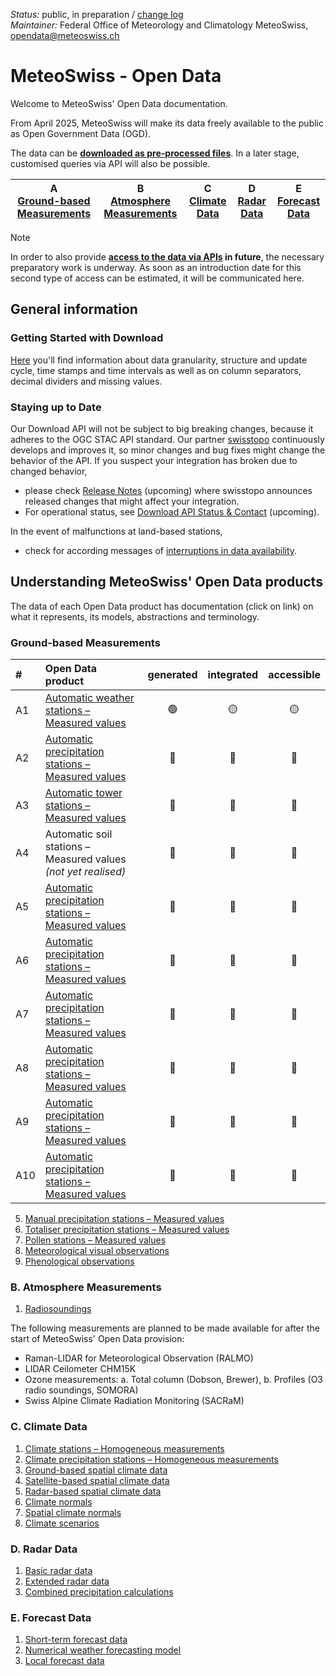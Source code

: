 *Status:* public, in preparation / [change log](https://github.com/MeteoSwiss/opendata/commits/main) <br>
*Maintainer:* Federal Office of Meteorology and Climatology MeteoSwiss, [opendata@meteoswiss.ch](mailto:opendata@meteoswiss.ch)

<!-- [![GitHub commit](https://img.shields.io/github/last-commit/MeteoSwiss/opendata)](https://github.com/MeteoSwiss/opendata/commits/master) -->

<!-- [Auf Deutschj](#meteoschweiz-open-data) | [En français](#meteosuisse-open-data) | [In italiano](#meteosvizzera-open-data) -->

# MeteoSwiss - Open Data
Welcome to MeteoSwiss' Open Data documentation.

<!-- For now MeteoSwiss provides its Open Data to be consumed by **[downloading the data as files](https://github.com/MeteoSwiss/opendata/tree/main?tab=readme-ov-file#getting-started-with-download)**. -->

From April 2025, MeteoSwiss will make its data freely available to the public as Open Government Data (OGD).

The data can be **[downloaded as pre-processed files](https://github.com/MeteoSwiss/opendata/blob/main/README.md#getting-started-with-download)**. In a later stage, customised queries via API will also be possible.

| A <br> [Ground-based Measurements](https://github.com/MeteoSwiss/opendata/tree/main?tab=readme-ov-file#ground-based-measurements) | B <br> [Atmosphere Measurements](https://github.com/MeteoSwiss/opendata/tree/main?tab=readme-ov-file#atmosphere-measurements) | C <br> [Climate Data](https://github.com/MeteoSwiss/opendata/tree/main?tab=readme-ov-file#climate-data) | D <br> [Radar Data](https://github.com/MeteoSwiss/opendata/tree/main?tab=readme-ov-file#radar-data) | E <br> [Forecast Data](https://github.com/MeteoSwiss/opendata/tree/main?tab=readme-ov-file#forecast-data) |
|-----|-----|-----|-----|-----|

> [!NOTE]
> In order to also provide **[access to the data via APIs](https://github.com/MeteoSwiss/opendata-api/blob/main/README.md) in future**, the necessary preparatory work is underway. As soon as an introduction date for this second type of access can be estimated, it will be communicated here.

## General information

<!-- ### Terms of Use
[Here](https://github.com/MeteoSwiss/opendata-terms-of-use/blob/main/README.md) you'll find information about data license and conditions for usage. -->

<!-- cf. https://opendatadocs.dmi.govcloud.dk/Terms_of_Use -->

<!-- ### FAQ
[Here](https://github.com/MeteoSwiss/opendata-faq/blob/main/README.md) you'll find answers to the most frequently asked questions. 

We continuously update these based on questions received. -->

### Getting Started with Download
[Here](https://github.com/MeteoSwiss/opendata-download/blob/main/README.md) you'll find information about data granularity, structure and update cycle, time stamps and time intervals as well as on column separators, decimal dividers and missing values.

<!-- cf. https://opendatadocs.dmi.govcloud.dk/en/Download --> 

### Staying up to Date
Our Download API will not be subject to big breaking changes, because it adheres to the OGC STAC API standard. Our partner [swisstopo](https://www.swisstopo.admin.ch/en) continuously develops and improves it, so minor changes and bug fixes might change the behavior of the API. If you suspect your integration has broken due to changed behavior, 
- please check [Release Notes](..) (upcoming) where swisstopo announces released changes that might affect your integration.
- For operational status, see [Download API Status & Contact](..) (upcoming). 

In the event of malfunctions at land-based stations, 
- check for according messages of [interruptions in data availability](https://www.meteoswiss.admin.ch/services-and-publications/applications/data-availability.html).

<!-- We keep interested parties and users up to date on our plans and changes:
- Register here for [our mailing list](...). --> 

## Understanding MeteoSwiss' Open Data products
The data of each Open Data product has documentation (click on link) on what it represents, its models, abstractions and terminology.

### Ground-based Measurements
| # | Open Data product | generated | integrated | accessible |
|:-----|:-----|:-----:|:-----:|:-----:|
| A1 | [Automatic weather stations – Measured values](https://github.com/MeteoSwiss/opendata-ground-based-measurements/blob/main/README.md#1-automatic-weather-stations-measured-values) | :green_circle: | :yellow_circle: | :yellow_circle: |
| A2 | [Automatic precipitation stations – Measured values](https://github.com/MeteoSwiss/opendata-ground-based-measurements/blob/main/README.md#2-automatic-precipitation-stations-measured-values) | :red_circle: | :red_circle: | :red_circle: |
| A3 | [Automatic tower stations – Measured values](https://github.com/MeteoSwiss/opendata-ground-based-measurements/blob/main/README.md#3-automatic-tower-stations-measured-values) | :red_circle: | :red_circle: | :red_circle: |
| A4 | Automatic soil stations – Measured values *(not yet realised)* | :red_circle: | :red_circle: | :red_circle: |
| A5 | [Automatic precipitation stations – Measured values](https://github.com/MeteoSwiss/opendata-ground-based-measurements/blob/main/README.md#2-automatic-precipitation-stations) | :red_circle: | :red_circle: | :red_circle: |
| A6 | [Automatic precipitation stations – Measured values](https://github.com/MeteoSwiss/opendata-ground-based-measurements/blob/main/README.md#2-automatic-precipitation-stations) | :red_circle: | :red_circle: | :red_circle: |
| A7 | [Automatic precipitation stations – Measured values](https://github.com/MeteoSwiss/opendata-ground-based-measurements/blob/main/README.md#2-automatic-precipitation-stations) | :red_circle: | :red_circle: | :red_circle: |
| A8 | [Automatic precipitation stations – Measured values](https://github.com/MeteoSwiss/opendata-ground-based-measurements/blob/main/README.md#2-automatic-precipitation-stations) | :red_circle: | :red_circle: | :red_circle: |
| A9 | [Automatic precipitation stations – Measured values](https://github.com/MeteoSwiss/opendata-ground-based-measurements/blob/main/README.md#2-automatic-precipitation-stations) | :red_circle: | :red_circle: | :red_circle: |
| A10 | [Automatic precipitation stations – Measured values](https://github.com/MeteoSwiss/opendata-ground-based-measurements/blob/main/README.md#2-automatic-precipitation-stations) | :red_circle: | :red_circle: | :red_circle: |



5. [Manual precipitation stations – Measured values](https://github.com/MeteoSwiss/opendata-ground-based-measurements/blob/main/README.md#4-manual-precipitation-stations-measured-values)
6. [Totaliser precipitation stations – Measured values](https://github.com/MeteoSwiss/opendata-ground-based-measurements/blob/main/README.md#5-totaliser-precipitation-stations-measured-values)
7. [Pollen stations – Measured values](https://github.com/MeteoSwiss/opendata-ground-based-measurements/blob/main/README.md#6-pollen-stations-measured-values)
8. [Meteorological visual observations](https://github.com/MeteoSwiss/opendata-ground-based-measurements/blob/main/README.md#7-meteorological-visual-observations)
9. [Phenological observations](https://github.com/MeteoSwiss/opendata-ground-based-measurements/blob/main/README.md#8-phenological-observations)

### B. Atmosphere Measurements
1. [Radiosoundings](https://github.com/MeteoSwiss/opendata-atmosphere-measurements/blob/main/README.md#1-radio-soundings)

The following measurements are planned to be made available for after the start of MeteoSwiss' Open Data provision:

- Raman-LIDAR for Meteorological Observation (RALMO)
- LIDAR Ceilometer CHM15K
- Ozone measurements: a. Total column (Dobson, Brewer), b. Profiles (O3 radio soundings, SOMORA)
- Swiss Alpine Climate Radiation Monitoring (SACRaM)

### C. Climate Data
<!-- Climate Data consists of homogenous time series data (1, 2), spatial climate data (3-5), climate normals (6, 7) and scenarios (8): -->

1. [Climate stations – Homogeneous measurements](https://github.com/MeteoSwiss/opendata-climate-data/blob/main/README.md#1-climate-stations)
2. [Climate precipitation stations – Homogeneous measurements](https://github.com/MeteoSwiss/opendata-climate-data/blob/main/README.md#2-climate-precipitation-stations)
3. [Ground-based spatial climate data](https://github.com/MeteoSwiss/opendata-climate-data/blob/main/README.md#3-ground-based-spatial-climate-data)
4. [Satellite-based spatial climate data](https://github.com/MeteoSwiss/opendata-climate-data/blob/main/README.md#4-satellite-based-spatial-climate-data)
5. [Radar-based spatial climate data](https://github.com/MeteoSwiss/opendata-climate-data/blob/main/README.md#5-radar-based-spatial-climate-data)
6. [Climate normals](https://github.com/MeteoSwiss/opendata-climate-data/blob/main/README.md#6-climate-normals)
7. [Spatial climate normals](https://github.com/MeteoSwiss/opendata-climate-data/blob/main/README.md#7-spatial-climate-normals)
8. [Climate scenarios](https://github.com/MeteoSwiss/opendata-climate-data/blob/main/README.md#8-climate-scenarios)

### D. Radar Data
1. [Basic radar data](https://github.com/MeteoSwiss/opendata-radar-data/blob/main/README.md#1-basic-radar-data)
2. [Extended radar data](https://github.com/MeteoSwiss/opendata-radar-data/blob/main/README.md#2-extended-radar-data)
3. [Combined precipitation calculations](https://github.com/MeteoSwiss/opendata-radar-data/blob/main/README.md#3-combined-precipitation-calculations)

### E. Forecast Data
1. [Short-term forecast data](https://github.com/MeteoSwiss/opendata-forecast-data/blob/main/README.md#1-short-term-forecast-data)
2. [Numerical weather forecasting model](https://github.com/MeteoSwiss/opendata-forecast-data/blob/main/README.md#2-numerical-weather-forecasting-model)
3. [Local forecast data](https://github.com/MeteoSwiss/opendata-forecast-data/blob/main/README.md#3-local-forecast-data)
